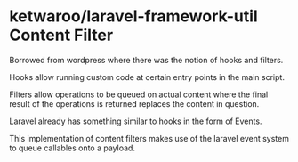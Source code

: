 ketwaroo/laravel-framework-util Content Filter
===============================


Borrowed from wordpress where there was the notion of hooks and filters.

Hooks allow running custom code at certain entry points in the main script.

Filters allow operations to be queued on actual content where the final result of
the operations is returned replaces the content in question.

Laravel already has something similar to hooks in the form of Events.

This implementation of content filters makes use of the laravel event system to 
queue callables onto a payload.
